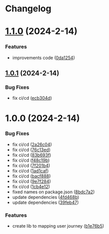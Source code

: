 # Changelog

# [1.1.0](https://github.com/mfe-pro/react-user-journey/compare/v1.0.1...v1.1.0) (2024-2-14)


### Features

* improvements code ([0da1254](https://github.com/mfe-pro/react-user-journey/commit/0da125416e88014589f97966949edbb4c39f0f2e))

## [1.0.1](https://github.com/mfe-pro/react-user-journey/compare/v1.0.0...v1.0.1) (2024-2-14)


### Bug Fixes

* fix ci/cd ([ecb304d](https://github.com/mfe-pro/react-user-journey/commit/ecb304d276646e596cb06cddf81b1c438c74ea7e))

# 1.0.0 (2024-2-14)


### Bug Fixes

* fix ci/cd ([2a26c04](https://github.com/mfe-pro/react-user-journey/commit/2a26c04357781751a1866999dab075020b15507e))
* fix ci/cd ([76c13ed](https://github.com/mfe-pro/react-user-journey/commit/76c13ed163e0e0a164d381f481f16063d0b45bf1))
* fix ci/cd ([83b693f](https://github.com/mfe-pro/react-user-journey/commit/83b693f4dfc672fa71371c56c4c8151b05ed33f3))
* fix ci/cd ([f48c19b](https://github.com/mfe-pro/react-user-journey/commit/f48c19b8b14cc4a83571f525accbdceb2410a5d2))
* fix ci/cd ([7f201b4](https://github.com/mfe-pro/react-user-journey/commit/7f201b47e02f63690d4f6db1e61fde26ad9af4d2))
* fix ci/cd ([1ad1caf](https://github.com/mfe-pro/react-user-journey/commit/1ad1caf659923e98ea2100b924d6117fcd5facf7))
* fix ci/cd ([bacf888](https://github.com/mfe-pro/react-user-journey/commit/bacf888efc1a348ff2fc77715cece4df868a7f41))
* fix ci/cd ([9e7f284](https://github.com/mfe-pro/react-user-journey/commit/9e7f2845963588e331fc7a1e281a28b49705240e))
* fix ci/cd ([1cb4e12](https://github.com/mfe-pro/react-user-journey/commit/1cb4e126766ceb1f7dd18bac038cb4bb263fccc4))
* fixed names on package.json ([8bdc7a2](https://github.com/mfe-pro/react-user-journey/commit/8bdc7a2e583a314d2de7abc3653b4c37234fddd5))
* update dependencies ([4fd468b](https://github.com/mfe-pro/react-user-journey/commit/4fd468b8ecce3bcc3111b767efec9a208bc4127c))
* update dependencies ([39feb47](https://github.com/mfe-pro/react-user-journey/commit/39feb4717a01ea559a79bcb508b2ad1eb37d9039))


### Features

* create lib to mapping user journey ([b1e76b5](https://github.com/mfe-pro/react-user-journey/commit/b1e76b51cc8e537d87a8e1ad302f3235dedb9846))
